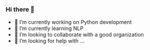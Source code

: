 ### Hi there 👋


- 🔭 I’m currently working on Python development
- 🌱 I’m currently learning NLP
- 👯 I’m looking to collaborate with a good organization
- 🤔 I’m looking for help with ...

